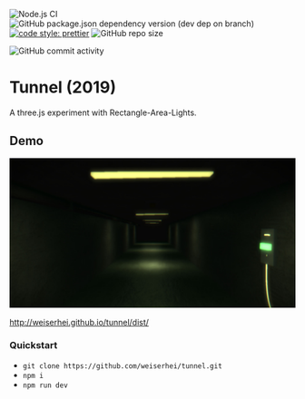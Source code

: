![Node.js CI](https://github.com/weiserhei/tunnel/workflows/Node.js%20CI/badge.svg) 
![GitHub package.json dependency version (dev dep on branch)](https://img.shields.io/github/package-json/dependency-version/weiserhei/tunnel/dev/three?style=flat-square)
[![code style: prettier](https://img.shields.io/badge/code_style-prettier-ff69b4.svg?style=flat-square)](https://github.com/prettier/prettier)
![GitHub repo size](https://img.shields.io/github/repo-size/weiserhei/tunnel?style=social)

![GitHub commit activity](https://img.shields.io/github/commit-activity/w/weiserhei/tunnel?style=flat-square)

# Tunnel (2019)
A three.js experiment with Rectangle-Area-Lights.

## Demo
[![demo](/ogimage.jpg)](http://weiserhei.github.io/tunnel/dist/)

http://weiserhei.github.io/tunnel/dist/

### Quickstart

- `git clone https://github.com/weiserhei/tunnel.git`
- `npm i`
- `npm run dev`
